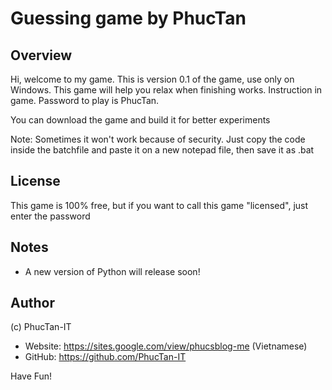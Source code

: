 # Guessing game by PhucTan

## Overview
Hi, welcome to my game. This is version 0.1 of the game, use only on Windows.
This game will help you relax when finishing works. Instruction in game. Password to play is PhucTan.

You can download the game and build it for better experiments

Note: Sometimes it won't work because of security. Just copy the code inside the batchfile and paste it on a new notepad file, then save it as .bat

## License

This game is 100% free, but if you want to call this game "licensed", just enter the password

## Notes
- A new version of Python will release soon!
## Author
(c) PhucTan-IT
- Website: https://sites.google.com/view/phucsblog-me (Vietnamese)
- GitHub: https://github.com/PhucTan-IT

Have Fun!
